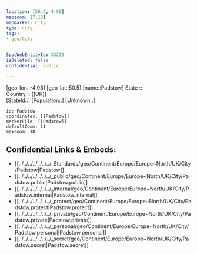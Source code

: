 ```yaml
---
location: [50.5,-4.98] 
mapzoom: [7,12] 
mapmarker: city 
type: City
tags:
- geo/City


SpocWebEntityId: 33210
isDeleted: false
confidential: public

---
```

[geo-lon::-4.98] 
[geo-lat::50.5] 
[name::Padstow] 
State ::  
Country :: [[UK]]  
[StateId::] 
[Population::] 
[Unknown::] 


```leaflet
id: Padstow
coordinates: [[Padstow]] 
markerFile: [[Padstow]] 
defaultZoom: 11 
maxZoom: 18
```


## Confidential Links & Embeds: 
- [[../../../../../../../_Standards/geo/Continent/Europe/Europe~North/UK/City/Padstow|Padstow]] 
- [[../../../../../../../_public/geo/Continent/Europe/Europe~North/UK/City/Padstow.public|Padstow.public]] 
- [[../../../../../../../_internal/geo/Continent/Europe/Europe~North/UK/City/Padstow.internal|Padstow.internal]] 
- [[../../../../../../../_protect/geo/Continent/Europe/Europe~North/UK/City/Padstow.protect|Padstow.protect]] 
- [[../../../../../../../_private/geo/Continent/Europe/Europe~North/UK/City/Padstow.private|Padstow.private]] 
- [[../../../../../../../_personal/geo/Continent/Europe/Europe~North/UK/City/Padstow.personal|Padstow.personal]] 
- [[../../../../../../../_secret/geo/Continent/Europe/Europe~North/UK/City/Padstow.secret|Padstow.secret]] 
